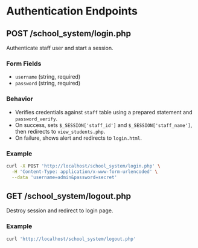 # Authentication Endpoints

## POST /school_system/login.php
Authenticate staff user and start a session.

### Form Fields
- `username` (string, required)
- `password` (string, required)

### Behavior
- Verifies credentials against `staff` table using a prepared statement and `password_verify`.
- On success, sets `$_SESSION['staff_id']` and `$_SESSION['staff_name']`, then redirects to `view_students.php`.
- On failure, shows alert and redirects to `login.html`.

### Example
```bash
curl -X POST 'http://localhost/school_system/login.php' \
  -H 'Content-Type: application/x-www-form-urlencoded' \
  --data 'username=admin&password=secret'
```

## GET /school_system/logout.php
Destroy session and redirect to login page.

### Example
```bash
curl 'http://localhost/school_system/logout.php'
```
